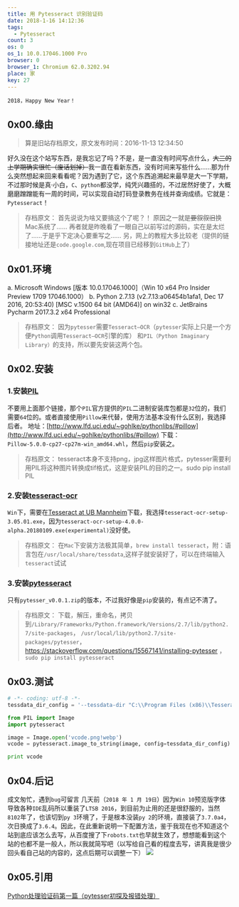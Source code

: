 ```yaml
---
title: 用 Pytesseract 识别验证码
date: 2018-1-16 14:12:36
tags:
  - Pytesseract
count: 3
os: 0
os_1: 10.0.17046.1000 Pro
browser: 0
browser_1: Chromium 62.0.3202.94
place: 家
key: 27
---
```

    2018，Happy New Year！
<!-- more -->
## 0x00.缘由
> 算是旧站存档原文，原文发布时间：2016-11-13 12:34:50

好久没在这个站写东西，是我忘记了吗？不是，是一直没有时间写点什么，~~大三的上学期确实很忙（废话划掉）~~我一直在看新东西，没有时间来写些什么……那为什么突然想起来回来看看呢？因为遇到了它，这个东西追溯起来最早是大一下学期，不过那时候是真·小白，`C`、`python`都没学，纯凭兴趣搭的，不过居然好使了，大概磨磨蹭蹭能有一周的时间，可以实现自动打码登录教务在线并查询成绩。它就是：`Pytesseract`！
> 存档原文：
首先说说为啥又要搞这个了呢？！
原因之一就是~~要叙叙旧~~换Mac系统了……
再者就是昨晚看了一眼自己以前写过的源码，实在是太烂了……于是乎下定决心要重写之……
另，网上的教程大多比较老（提供的链接地址还是`code.google.com`,现在项目已经移到`GitHub`上了）

## 0x01.环境
a. Microsoft Windows [版本 10.0.17046.1000]（Win 10 x64 Pro Insider Preview 1709 17046.1000）
b. Python 2.7.13 (v2.7.13:a06454b1afa1, Dec 17 2016, 20:53:40) [MSC v.1500 64 bit (AMD64)] on win32
c. JetBrains Pycharm 2017.3.2 x64 Professional
> 存档原文：
因为`pytesser`需要`Tesseract—OCR`（`pytesser`实际上只是一个方便`Python`调用`Tesseract—OCR`引擎的库）
和`PIL（Python Imaginary Library）`的支持，所以要先安装这两个包。

## 0x02.安装
### 1.安装[PIL](http://www.pythonware.com/products/pil/)
不要用上面那个链接，那个`PIL`官方提供的`PIL`二进制安装库包都是`32`位的，我们需要`64`位的。或者直接使用`Pillow`来代替，使用方法基本没有什么区别，我选择后者。
地址：[http://www.lfd.uci.edu/~gohlke/pythonlibs/#pillow](http://www.lfd.uci.edu/~gohlke/pythonlibs/#pillow)
下载：`Pillow‑5.0.0‑cp27‑cp27m‑win_amd64.whl`，然后`pip`安装之。

> 存档原文：
tesseract本身不支持png，jpg这样图片格式，pytesser需要利用PIL将这种图片转换成tif格式，这是安装PIL的目的之一。sudo pip install PIL

### 2.安装[tesseract-ocr](https://github.com/tesseract-ocr/tesseract/wiki)
`Win`下，需要在[Tesseract at UB Mannheim](https://github.com/UB-Mannheim/tesseract/wiki)下载，我选择`tesseract-ocr-setup-3.05.01.exe`，因为`tesseract-ocr-setup-4.0.0-alpha.20180109.exe(experimental)`没好使。

> 存档原文：
在`Mac`下安装方法极其简单，`brew install tesseract`，附：语言包在`/usr/local/share/tessdata`,这样子就安装好了，可以在终端输入`tesseract`试试

### 3.安装[pytesseract](https://code.google.com/archive/p/pytesser/downloads)
只有`pytesser_v0.0.1.zip`的版本，不过我好像是`pip`安装的，有点记不清了。

> 存档原文：
下载，解压，重命名，拷贝到`/Library/Frameworks/Python.framework/Versions/2.7/lib/python2.7/site-packages`，
`/usr/local/lib/python2.7/site-packages/pytesser`，https://stackoverflow.com/questions/15567141/installing-pytesser ，`sudo pip install pytesseract`

## 0x03.测试
``` python
# -*- coding: utf-8 -*-
tessdata_dir_config = '--tessdata-dir "C:\\Program Files (x86)\\Tesseract-OCR\\tessdata"'

from PIL import Image
import pytesseract

image = Image.open('vcode.png!webp')
vcode = pytesseract.image_to_string(image, config=tessdata_dir_config)

print vcode
```
## 0x04.后记
成文匆忙，遇到`bug`可留言
几天前（`2018 年 1 月 19日`）因为`Win 10`预览版字体导致各种`IDE`乱码所以重装了`LTSB 2016`，到目前为止用的还是很舒服的，当然`8102`年了，也该切到`py 3`环境了，于是根本没装`py 2`的环境，直接装了`3.7.0a4`，次日换成了`3.6.4`。因此，在此重新说明一下配置方法，鉴于我现在也不知道这个站到底应该怎么去写，从百度搜了下`robots.txt`也早就生效了，想想能看到这个站的也都不是一般人，所以我就简写吧（以写给自己看的程度去写，讲真我是很少回头看自己站的内容的，这点后期可以调整一下）
![](https://i1.yuangezhizao.cn/Win-10/20180129135329.jpg!webp)


## 0x05.引用
[Python处理验证码第一篇（pytesser初探及报错处理）](https://web.archive.org/web/20190905064358/https://blog.csdn.net/Bone_ACE/article/details/50436587)
